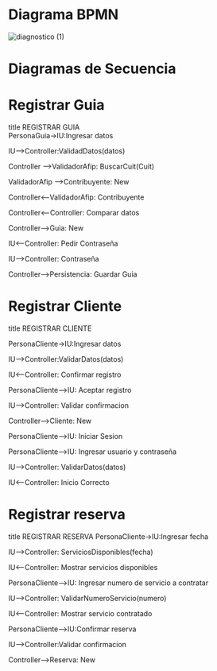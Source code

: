 # Diagrama BPMN

![diagnostico (1)](https://github.com/JuanCruzGiorda/TrabajosPracticos/assets/114437428/982aefa7-de5a-4f7b-887c-4e7fb05b1a07)

# Diagramas de Secuencia

# Registrar Guia

title REGISTRAR GUIA	
PersonaGuia->IU:Ingresar datos

IU-->Controller:ValidadDatos(datos)

Controller -->ValidadorAfip: BuscarCuit(Cuit)

ValidadorAfip -->Contribuyente: New

Controller<--ValidadorAfip: Contribuyente

Controller<--Controller: Comparar datos

Controller-->Guia: New

IU<--Controller: Pedir Contraseña

IU-->Controller: Contraseña

Controller-->Persistencia: Guardar Guia

# Registrar Cliente

title REGISTRAR CLIENTE

PersonaCliente->IU:Ingresar datos

IU-->Controller:ValidarDatos(datos)

IU<--Controller: Confirmar registro

PersonaCliente-->IU: Aceptar registro

IU-->Controller: Validar confirmacion

Controller-->Cliente: New

PersonaCliente-->IU: Iniciar Sesion

PersonaCliente-->IU: Ingresar usuario y contraseña

IU-->Controller: ValidarDatos(datos)

IU<--Controller: Inicio Correcto

# Registrar reserva

title REGISTRAR RESERVA
PersonaCliente->IU:Ingresar fecha

IU-->Controller: ServiciosDisponibles(fecha)

IU<--Controller: Mostrar servicios disponibles

PersonaCliente-->IU: Ingresar numero de servicio a contratar

IU-->Controller: ValidarNumeroServicio(numero)

IU<--Controller: Mostrar servicio contratado

PersonaCliente-->IU:Confirmar reserva

IU-->Controller:Validar confirmacion

Controller-->Reserva: New


